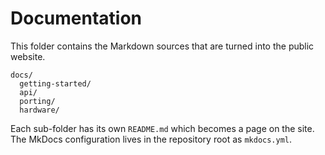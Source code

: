 # Documentation

This folder contains the Markdown sources that are turned into the public website.

```
docs/
  getting-started/
  api/
  porting/
  hardware/
```

Each sub-folder has its own `README.md` which becomes a page on the site. The
MkDocs configuration lives in the repository root as `mkdocs.yml`.
